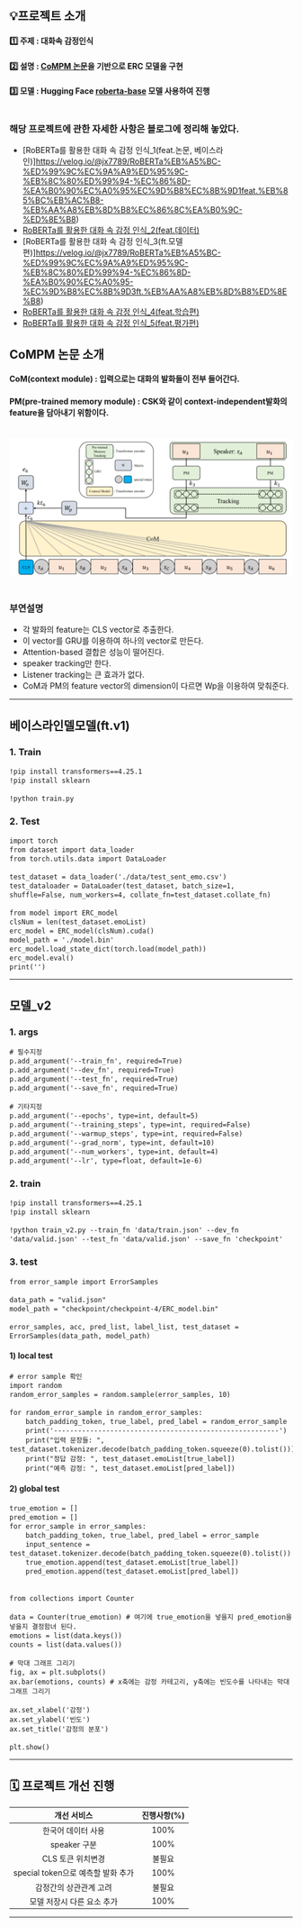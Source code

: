 
## 💡프로젝트 소개

#### 1️⃣ 주제 : 대화속 감정인식<br>
#### 2️⃣ 설명 : [CoMPM 논문](https://arxiv.org/pdf/2108.11626v3.pdf)을 기반으로 ERC 모델을 구현<br> 
#### 3️⃣ 모델 : Hugging Face [roberta-base](https://huggingface.co/roberta-base) 모델 사용하여 진행<br><br>

### 해당 프로젝트에 관한 자세한 사항은 블로그에 정리해 놓았다.
- [RoBERTa를 활용한 대화 속 감정 인식_1(feat.논문, 베이스라인)]https://velog.io/@jx7789/RoBERTa%EB%A5%BC-%ED%99%9C%EC%9A%A9%ED%95%9C-%EB%8C%80%ED%99%94-%EC%86%8D-%EA%B0%90%EC%A0%95%EC%9D%B8%EC%8B%9D1feat.%EB%85%BC%EB%AC%B8-%EB%AA%A8%EB%8D%B8%EC%86%8C%EA%B0%9C-%ED%8E%B8)
- [RoBERTa를 활용한 대화 속 감정 인식_2(feat.데이터)](https://velog.io/@jx7789/RoBERTa%EB%A5%BC-%ED%99%9C%EC%9A%A9%ED%95%9C-%EB%8C%80%ED%99%94-%EC%86%8D-%EA%B0%90%EC%A0%95-%EC%9D%B8%EC%8B%9D2feat.%EB%8D%B0%EC%9D%B4%ED%84%B0)
- [RoBERTa를 활용한 대화 속 감정 인식_3(ft.모델편)]https://velog.io/@jx7789/RoBERTa%EB%A5%BC-%ED%99%9C%EC%9A%A9%ED%95%9C-%EB%8C%80%ED%99%94-%EC%86%8D-%EA%B0%90%EC%A0%95-%EC%9D%B8%EC%8B%9D3ft.%EB%AA%A8%EB%8D%B8%ED%8E%B8)
- [RoBERTa를 활용한 대화 속 감정 인식_4(feat.학습편)](https://velog.io/@jx7789/RoBERTa%EB%A5%BC-%ED%99%9C%EC%9A%A9%ED%95%9C-%EB%8C%80%ED%99%94-%EC%86%8D-%EA%B0%90%EC%A0%95-%EC%9D%B8%EC%8B%9D4feat.%ED%95%99%EC%8A%B5%ED%8E%B8)
- [RoBERTa를 활용한 대화 속 감정 인식_5(feat.평가편)](https://velog.io/@jx7789/RoBERTa%EB%A5%BC-%ED%99%9C%EC%9A%A9%ED%95%9C-%EB%8C%80%ED%99%94-%EC%86%8D-%EA%B0%90%EC%A0%95-%EC%9D%B8%EC%8B%9D5feat.%ED%8F%89%EA%B0%80%ED%8E%B8)

## CoMPM 논문 소개
#### CoM(context module) : 입력으로는 대화의 발화들이 전부 들어간다.
#### PM(pre-trained memory module) : CSK와 같이 context-independent발화의 feature을 담아내기 위함이다. <br><br>

![](img/ComPM.png)
<Br><br>
### 부연설명
- 각 발화의 feature는 CLS vector로 추출한다. 
- 이 vector를 GRU를 이용하여 하나의 vector로 만든다.
- Attention-based 결합은 성능이 떨어진다.
- speaker tracking만 한다.
- Listener tracking는 큰 효과가 없다.
- CoM과 PM의 feature vector의 dimension이 다르면 Wp을 이용하여 맞춰준다.

---
## 베이스라인델모델(ft.v1)
### 1. Train 

```
!pip install transformers==4.25.1
!pip install sklearn

!python train.py
```

### 2. Test
```
import torch
from dataset import data_loader
from torch.utils.data import DataLoader

test_dataset = data_loader('./data/test_sent_emo.csv')
test_dataloader = DataLoader(test_dataset, batch_size=1, shuffle=False, num_workers=4, collate_fn=test_dataset.collate_fn)

from model import ERC_model
clsNum = len(test_dataset.emoList)
erc_model = ERC_model(clsNum).cuda()
model_path = './model.bin'
erc_model.load_state_dict(torch.load(model_path))
erc_model.eval()
print('')
```

---
## 모델_v2
### 1. args
```
# 필수지정
p.add_argument('--train_fn', required=True)
p.add_argument('--dev_fn', required=True)
p.add_argument('--test_fn', required=True)
p.add_argument('--save_fn', required=True)

# 기타지정
p.add_argument('--epochs', type=int, default=5)
p.add_argument('--training_steps', type=int, required=False)
p.add_argument('--warmup_steps', type=int, required=False)
p.add_argument('--grad_norm', type=int, default=10)
p.add_argument('--num_workers', type=int, default=4)
p.add_argument('--lr', type=float, default=1e-6)  
```

### 2. train

```
!pip install transformers==4.25.1
!pip install sklearn

!python train_v2.py --train_fn 'data/train.json' --dev_fn 'data/valid.json' --test_fn 'data/valid.json' --save_fn 'checkpoint'
```
### 3. test
```
from error_sample import ErrorSamples 

data_path = "valid.json"
model_path = "checkpoint/checkpoint-4/ERC_model.bin"

error_samples, acc, pred_list, label_list, test_dataset = ErrorSamples(data_path, model_path)
```
#### 1) local test
```
# error sample 확인
import random
random_error_samples = random.sample(error_samples, 10)
     
for random_error_sample in random_error_samples:
    batch_padding_token, true_label, pred_label = random_error_sample
    print('--------------------------------------------------------')
    print("입력 문장들: ", test_dataset.tokenizer.decode(batch_padding_token.squeeze(0).tolist()))
    print("정답 감정: ", test_dataset.emoList[true_label])
    print("예측 감정: ", test_dataset.emoList[pred_label])
```
#### 2) global test
```
true_emotion = []
pred_emotion = []
for error_sample in error_samples:
    batch_padding_token, true_label, pred_label = error_sample
    input_sentence = test_dataset.tokenizer.decode(batch_padding_token.squeeze(0).tolist())
    true_emotion.append(test_dataset.emoList[true_label])
    pred_emotion.append(test_dataset.emoList[pred_label])
    
    
from collections import Counter

data = Counter(true_emotion) # 여기에 true_emotion을 넣을지 pred_emotion을 넣을지 결정함녀 된다.
emotions = list(data.keys())
counts = list(data.values())

# 막대 그래프 그리기
fig, ax = plt.subplots()
ax.bar(emotions, counts) # x축에는 감정 카테고리, y축에는 빈도수를 나타내는 막대 그래프 그리기

ax.set_xlabel('감정')
ax.set_ylabel('빈도')
ax.set_title('감정의 분포')

plt.show()    
```

---
## 🗓️ 프로젝트 개선 진행

|개선 서비스|진행사항(%)|
|:----------:|:------:|
|한국어 데이터 사용|100%|
|speaker 구분|100%|
|CLS 토큰 위치변경 |불필요|
|special token으로 예측할 발화 추가|100%|
|감정간의 상관관계 고려|불필요|
|모델 저장시 다른 요소 추가|100%|



---
